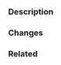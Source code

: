 <!--
Thanks in advance for your contribution to this project!

Before opening a PR, please consider the reading the CONTRIBUTING.md in the project root.
-->

### Description

<!--
A brief explanation of changes made in this PR.
-->

### Changes

<!--
List things changed in this PR.

Example:
* Fix X route
* Update Y function
-->

### Related

<!--
List issues that are related to this PR.

Example:
* resolves #6969
-->
